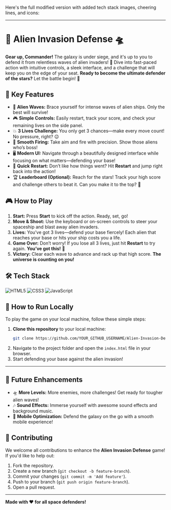 Here's the full modified version with added tech stack images, cheering lines, and icons:

---

# 🚀 **Alien Invasion Defense** 🛸

**Gear up, Commander!** The galaxy is under siege, and it's up to you to defend it from relentless waves of alien invaders! 🌌 Dive into fast-paced action with intuitive controls, a sleek interface, and a challenge that will keep you on the edge of your seat. **Ready to become the ultimate defender of the stars?** Let the battle begin! 👾

## 🌟 **Key Features**  
- 👾 **Alien Waves:** Brace yourself for intense waves of alien ships. Only the best will survive!
- 🎮 **Simple Controls:** Easily restart, track your score, and check your remaining lives on the side panel.
- 💥 **3 Lives Challenge:** You only get 3 chances—make every move count! No pressure, right? 😉
- 🚀 **Smooth Firing:** Take aim and fire with precision. Show those aliens who’s boss!
- 🖥️ **Modern UI:** Navigate through a beautifully designed interface while focusing on what matters—defending your base!
- 🔄 **Quick Restart:** Don’t like how things went? Hit **Restart** and jump right back into the action!
- 🏆 **Leaderboard (Optional):** Reach for the stars! Track your high score and challenge others to beat it. Can you make it to the top? 🥇

## 🎮 **How to Play**
1. **Start:** Press **Start** to kick off the action. Ready, set, go!
2. **Move & Shoot:** Use the keyboard or on-screen controls to steer your spaceship and blast away alien invaders.
3. **Lives:** You’ve got 3 lives—defend your base fiercely! Each alien that reaches your base or hits your ship costs you a life.
4. **Game Over:** Don’t worry! If you lose all 3 lives, just hit **Restart** to try again. **You’ve got this!** 💪
5. **Victory:** Clear each wave to advance and rack up that high score. **The universe is counting on you!**

## 🛠️ **Tech Stack**  
![HTML5](https://img.icons8.com/color/48/000000/html-5.png) ![CSS3](https://img.icons8.com/color/48/000000/css3.png)   ![JavaScript](https://img.icons8.com/color/48/000000/javascript.png) 


## 🚀 **How to Run Locally**

To play the game on your local machine, follow these simple steps:

1. **Clone this repository** to your local machine:
   ```bash
   git clone https://github.com/YOUR_GITHUB_USERNAME/Alien-Invasion-Defense.git

2. Navigate to the project folder and open the `index.html` file in your browser.
3. Start defending your base against the alien invasion!

---
## 🔮 **Future Enhancements**  
- 🛸 **More Levels:** More enemies, more challenges! Get ready for tougher alien waves!
- 🎶 **Sound Effects:** Immerse yourself with awesome sound effects and background music.
- 📱 **Mobile Optimization:** Defend the galaxy on the go with a smooth mobile experience!

## 🤝 Contributing

We welcome all contributions to enhance the **Alien Invasion Defense** game! If you'd like to help out:

1. Fork the repository.
2. Create a new branch (`git checkout -b feature-branch`).
3. Commit your changes (`git commit -m 'Add feature'`).
4. Push to your branch (`git push origin feature-branch`).
5. Open a pull request.

---

**Made with ❤️ for all space defenders!**  
